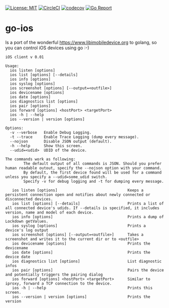 [![License: MIT](https://img.shields.io/badge/License-MIT-yellow.svg)](https://opensource.org/licenses/MIT)
[![CircleCI](https://circleci.com/gh/danielpaulus/go-ios.svg?style=svg)](https://circleci.com/gh/danielpaulus/go-ios)
[![codecov](https://codecov.io/gh/danielpaulus/go-ios/branch/master/graph/badge.svg)](https://codecov.io/gh/danielpaulus/go-ios)
[![Go Report](https://goreportcard.com/badge/github.com/danielpaulus/go-ios)](https://goreportcard.com/report/github.com/danielpaulus/go-ios)
# go-ios
Is a port of the wonderful https://www.libimobiledevice.org to golang, so you can control iOS devices using go :-)

```
iOS client v 0.01

Usage:
  ios listen [options]
  ios list [options] [--details]
  ios info [options]
  ios syslog [options]
  ios screenshot [options] [--output=<outfile>]
  ios devicename [options] 
  ios date [options]
  ios diagnostics list [options]
  ios pair [options]
  ios forward [options] <hostPort> <targetPort>
  ios -h | --help
  ios --version | version [options]

Options:
  -v --verbose   Enable Debug Logging.
  -t --trace     Enable Trace Logging (dump every message).
  --nojson       Disable JSON output (default).
  -h --help      Show this screen.
  --udid=<udid>  UDID of the device.

The commands work as following:
        The default output of all commands is JSON. Should you prefer human readable outout, specify the --nojson option with your command. 
        By default, the first device found will be used for a command unless you specify a --udid=some_udid switch.
        Specify -v for debug logging and -t for dumping every message.

   ios listen [options]                               Keeps a persistent connection open and notifies about newly connected or disconnected devices.
   ios list [options] [--details]                     Prints a list of all connected device's udids. If --details is specified, it includes version, name and model of each device.
   ios info [options]                                 Prints a dump of Lockdown getValues.
   ios syslog [options]                               Prints a device's log output
   ios screenshot [options] [--output=<outfile>]      Takes a screenshot and writes it to the current dir or to <outfile>
   ios devicename [options]                           Prints the devicename
   ios date [options]                                 Prints the device date
   ios diagnostics list [options]                     List diagnostic infos
   ios pair [options]                                 Pairs the device and potentially triggers the pairing dialog
   ios forward [options] <hostPort> <targetPort>      Similar to iproxy, forward a TCP connection to the device.
   ios -h | --help                                    Prints this screen.
   ios --version | version [options]                  Prints the version
   ```
